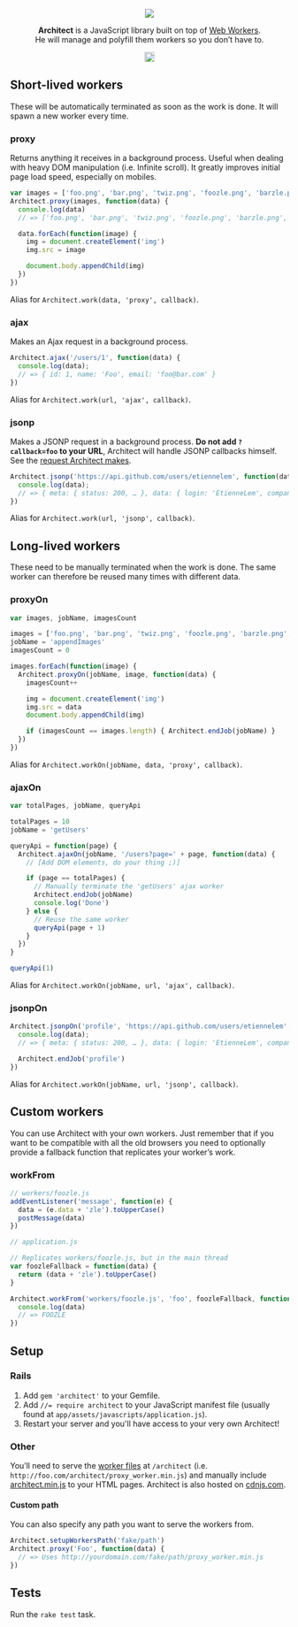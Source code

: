 <p align="center">
  <a href="https://github.com/EtienneLem/architect">
    <img src="https://f.cloud.github.com/assets/436043/856991/59ff07ce-f547-11e2-9a89-74501d0878c3.png">
  </a>
</p>

<p align="center">
  <strong>Architect</strong> is a JavaScript library built on top of <a href="http://www.whatwg.org/specs/web-apps/current-work/multipage/workers.html">Web Workers</a>.<br>
  He will manage and polyfill them workers so you don’t have to.
</p>

<p align="center">
  <a href="http://badge.fury.io/rb/architect"><img src="https://badge.fury.io/rb/architect@2x.png" alt="Gem Version" height="18"></a>
</p>

## Short-lived workers
These will be automatically terminated as soon as the work is done. It will spawn a new worker every time.

### proxy
Returns anything it receives in a background process. Useful when dealing with heavy DOM manipulation (i.e. Infinite scroll). It greatly improves initial page load speed, especially on mobiles.

```js
var images = ['foo.png', 'bar.png', 'twiz.png', 'foozle.png', 'barzle.png', 'twizle.png']
Architect.proxy(images, function(data) {
  console.log(data)
  // => ['foo.png', 'bar.png', 'twiz.png', 'foozle.png', 'barzle.png', 'twizle.png']

  data.forEach(function(image) {
    img = document.createElement('img')
    img.src = image

    document.body.appendChild(img)
  })
})
```

Alias for `Architect.work(data, 'proxy', callback)`.

### ajax
Makes an Ajax request in a background process.

```js
Architect.ajax('/users/1', function(data) {
  console.log(data);
  // => { id: 1, name: 'Foo', email: 'foo@bar.com' }
})
```

Alias for `Architect.work(url, 'ajax', callback)`.

### jsonp
Makes a JSONP request in a background process. **Do not add `?callback=foo` to your URL**, Architect will handle JSONP callbacks himself. See the [request Architect makes](https://api.github.com/users/etiennelem?callback=architect_jsonp).

```js
Architect.jsonp('https://api.github.com/users/etiennelem', function(data) {
  console.log(data);
  // => { meta: { status: 200, … }, data: { login: 'EtienneLem', company: 'Heliom', … } }
})
```

Alias for `Architect.work(url, 'jsonp', callback)`.

## Long-lived workers
These need to be manually terminated when the work is done. The same worker can therefore be reused many times with different data.

### proxyOn
```js
var images, jobName, imagesCount

images = ['foo.png', 'bar.png', 'twiz.png', 'foozle.png', 'barzle.png', 'twizle.png']
jobName = 'appendImages'
imagesCount = 0

images.forEach(function(image) {
  Architect.proxyOn(jobName, image, function(data) {
    imagesCount++

    img = document.createElement('img')
    img.src = data
    document.body.appendChild(img)

    if (imagesCount == images.length) { Architect.endJob(jobName) }
  })
})
```

Alias for `Architect.workOn(jobName, data, 'proxy', callback)`.

### ajaxOn
```js
var totalPages, jobName, queryApi

totalPages = 10
jobName = 'getUsers'

queryApi = function(page) {
  Architect.ajaxOn(jobName, '/users?page=' + page, function(data) {
    // [Add DOM elements, do your thing ;)]

    if (page == totalPages) {
      // Manually terminate the 'getUsers' ajax worker
      Architect.endJob(jobName)
      console.log('Done')
    } else {
      // Reuse the same worker
      queryApi(page + 1)
    }
  })
}

queryApi(1)
```

Alias for `Architect.workOn(jobName, url, 'ajax', callback)`.

### jsonpOn
```js
Architect.jsonpOn('profile', 'https://api.github.com/users/etiennelem', function(data) {
  console.log(data);
  // => { meta: { status: 200, … }, data: { login: 'EtienneLem', company: 'Heliom', … } }

  Architect.endJob('profile')
})
```

Alias for `Architect.workOn(jobName, url, 'jsonp', callback)`.

## Custom workers
You can use Architect with your own workers. Just remember that if you want to be compatible with all the old browsers you need to optionally provide a fallback function that replicates your worker’s work.

### workFrom
```js
// workers/foozle.js
addEventListener('message', function(e) {
  data = (e.data + 'zle').toUpperCase()
  postMessage(data)
})
```

```js
// application.js

// Replicates workers/foozle.js, but in the main thread
var foozleFallback = function(data) {
  return (data + 'zle').toUpperCase()
}

Architect.workFrom('workers/foozle.js', 'foo', foozleFallback, function(data) {
  console.log(data)
  // => FOOZLE
})
```

## Setup
### Rails
1. Add `gem 'architect'` to your Gemfile.
2. Add `//= require architect` to your JavaScript manifest file (usually found at `app/assets/javascripts/application.js`).
3. Restart your server and you'll have access to your very own Architect!

### Other
You’ll need to serve the [worker files](https://github.com/EtienneLem/architect/tree/master/static/workers) at `/architect` (i.e. `http://foo.com/architect/proxy_worker.min.js`) and manually include [architect.min.js](https://github.com/EtienneLem/architect/tree/master/static/architect.min.js) to your HTML pages. Architect is also hosted on [cdnjs.com](http://cdnjs.com/libraries/architect).

#### Custom path
You can also specify any path you want to serve the workers from.

```js
Architect.setupWorkersPath('fake/path')
Architect.proxy('Foo', function(data) {
  // => Uses http://yourdomain.com/fake/path/proxy_worker.min.js
})
```

## Tests
Run the `rake test` task.
